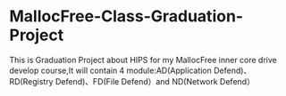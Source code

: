 MallocFree-Class-Graduation-Project
===================================

This is Graduation Project about HIPS for my MallocFree inner core drive develop course,It will contain 4 module:AD(Application Defend)、RD(Registry Defend)、FD(File Defend）and ND(Network Defend）
